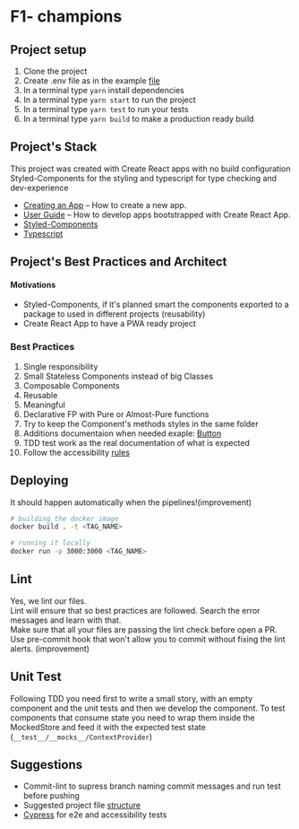F1- champions
================

## Project setup
1. Clone the project
2. Create .env file as in the example [file](./env.example)
3. In a terminal type ```yarn``` install dependencies
4. In a terminal type ```yarn start``` to run the project
5. In a terminal type ```yarn test``` to run your tests
6. In a terminal type ```yarn build``` to make a production ready build

## Project's Stack
This project was created with Create React apps with no build configuration
Styled-Components for the styling and typescript for type checking and dev-experience

- [Creating an App](https://github.com/facebook/create-react-app/) – How to create a new app.
- [User Guide](https://facebook.github.io/create-react-app/) – How to develop apps bootstrapped with Create React App.
- [Styled-Components](https://styled-components.com)
- [Typescript](https://www.typescriptlang.org/docs/)


## Project's Best Practices and Architect
#### Motivations
- Styled-Components, if it's planned smart the components exported to a package to used in different projects (reusability)
- Create React App to have a PWA ready project

### Best Practices
1. Single responsibility
1. Small Stateless Components instead of big Classes
1. Composable Components
1. Reusable
1. Meaningful
1. Declarative FP with Pure or Almost-Pure functions
1. Try to keep the Component's methods styles in the same folder
2. Additions documentaion when needed exaple: [Button](./src/components/Button/readme.md)
3. TDD test work as the real documentation of what is expected
4. Follow the accessibility [rules](https://www.w3.org/WAI/standards-guidelines/wcag/) 

## Deploying

It should happen automatically when the pipelines!(improvement)

```bash
# building the docker image
docker build . -t <TAG_NAME>

# running it locally
docker run -p 3000:3000 <TAG_NAME>
```

## Lint
Yes, we lint our files.   
Lint will ensure that so best practices are followed. Search the error messages and learn with that.   
Make sure that all your files are passing the lint check before open a PR.      
Use pre-commit hook that won't allow you to commit without fixing the lint alerts. (improvement)

## Unit Test
Following TDD you need first to write a small story, with an empty component and the unit tests and then we develop the component.
To test components that consume state you need to wrap them inside the MockedStore and feed it with the expected test state (```__test__/__mocks__/ContextProvider```)

## Suggestions
- Commit-lint to supress branch naming commit messages and run test before pushing
- Suggested project file [structure](./structure.md)
- [Cypress](https://www.cypress.io/) for e2e and accessibility tests
